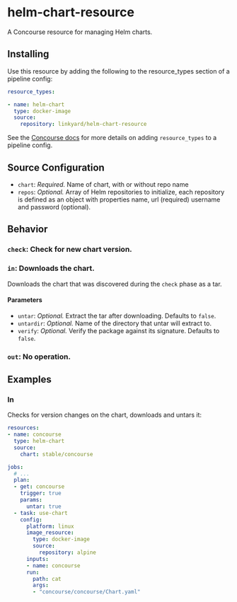 # helm-chart-resource

A Concourse resource for managing Helm charts.

## Installing

Use this resource by adding the following to the resource_types section of a pipeline config:

```yaml
resource_types:

- name: helm-chart
  type: docker-image
  source:
    repository: linkyard/helm-chart-resource
```

See the [Concourse docs](https://concourse-ci.org/resource-types.html) for more details on adding `resource_types` to a pipeline config.

## Source Configuration

* `chart`: *Required.* Name of chart, with or without repo name
* `repos`: *Optional.* Array of Helm repositories to initialize, each repository is defined as an object with properties name, url (required) username and password (optional).

## Behavior

### `check`: Check for new chart version.

### `in`: Downloads the chart.

Downloads the chart that was discovered during the `check` phase as a tar.

#### Parameters

- `untar`: *Optional.* Extract the tar after downloading. Defaults to `false`.
- `untardir`: *Optional.* Name of the directory that untar will extract to.
- `verify`: *Optional.* Verify the package against its signature. Defaults to `false`.

### `out`: No operation.

## Examples

### In

Checks for version changes on the chart, downloads and untars it:

```yaml
resources:
- name: concourse
  type: helm-chart
  source:
    chart: stable/concourse

jobs:
  # ...
  plan:
  - get: concourse
    trigger: true
    params:
      untar: true
  - task: use-chart
    config:
      platform: linux
      image_resource:
        type: docker-image
        source:
          repository: alpine
      inputs:
      - name: concourse
      run:
        path: cat
        args:
        - "concourse/concourse/Chart.yaml"
```

